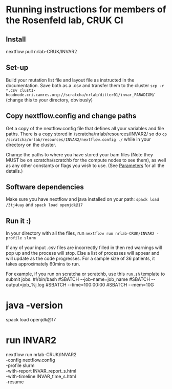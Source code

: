 # Running instructions for members of the Rosenfeld lab, CRUK CI

## Install

nextflow pull nrlab-CRUK/INVAR2

## Set-up

Build your mutation list file and layout file as instructed in the documentation. Save both as a .csv and transfer them to the cluster ```scp -r  *.csv clust1-headnode.cri.camres.org://scratcha/nrlab/ditter01/invar_PARADIGM/``` (change this to your directory, obviously)

## Copy nextflow.config and change paths

Get a copy of the nextflow.config file that defines all your variables and file paths. There is a copy stored in /scratcha/nrlab/resources/INVAR2/ so do ```cp /scratcha/nrlab/resources/INVAR2/nextflow.config ./``` while in your directory on the cluster. 

Change the paths to where you have stored your bam files (Note they MUST be on scratcha/scratchb for the compute nodes to see them), as well as any other constants or flags you wish to use. (See [Parameters](docs/Parameters.md) for all the details.)

## Software dependencies
Make sure you have nextflow and java installed on your path:
```spack load /3tj4uay``` and ```spack load openjdk@17```

## Run it :)

In your directory with all the files, run ```nextflow run nrlab-CRUK/INVAR2 -profile slurm```

If any of your input .csv files are incorrectly filled in then red warnings will pop up and the process will stop. Else a list of processes will appear and will update as the code progresses. For a sample size of 36 patients, it takes approximately 60mins to run.

For example, if you run on scratcha or scratchb, use this `run.sh` template to submit jobs.
#!/bin/bash
#SBATCH --job-name=job_name
#SBATCH --output=job_%j.log
#SBATCH --time=100:00:00
#SBATCH --mem=10G

# java -version
spack load openjdk@17
# run INVAR2
nextflow run nrlab-CRUK/INVAR2 \
    -config nextflow.config \
    -profile slurm \
    -with-report INVAR_report_s.html \
    -with-timeline INVAR_time_s.html \
    -resume


